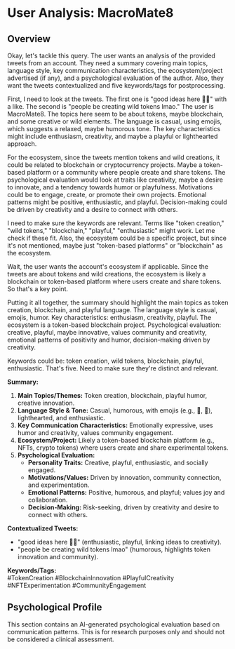 # User Analysis: MacroMate8

## Overview

<think>
Okay, let's tackle this query. The user wants an analysis of the provided tweets from an account. They need a summary covering main topics, language style, key communication characteristics, the ecosystem/project advertised (if any), and a psychological evaluation of the author. Also, they want the tweets contextualized and five keywords/tags for postprocessing.

First, I need to look at the tweets. The first one is "good ideas here 🦍🦍" with a like. The second is "people be creating wild tokens lmao." The user is MacroMate8. The topics here seem to be about tokens, maybe blockchain, and some creative or wild elements. The language is casual, using emojis, which suggests a relaxed, maybe humorous tone. The key characteristics might include enthusiasm, creativity, and maybe a playful or lighthearted approach.

For the ecosystem, since the tweets mention tokens and wild creations, it could be related to blockchain or cryptocurrency projects. Maybe a token-based platform or a community where people create and share tokens. The psychological evaluation would look at traits like creativity, maybe a desire to innovate, and a tendency towards humor or playfulness. Motivations could be to engage, create, or promote their own projects. Emotional patterns might be positive, enthusiastic, and playful. Decision-making could be driven by creativity and a desire to connect with others.

I need to make sure the keywords are relevant. Terms like "token creation," "wild tokens," "blockchain," "playful," "enthusiastic" might work. Let me check if these fit. Also, the ecosystem could be a specific project, but since it's not mentioned, maybe just "token-based platforms" or "blockchain" as the ecosystem.

Wait, the user wants the account's ecosystem if applicable. Since the tweets are about tokens and wild creations, the ecosystem is likely a blockchain or token-based platform where users create and share tokens. So that's a key point.

Putting it all together, the summary should highlight the main topics as token creation, blockchain, and playful language. The language style is casual, emojis, humor. Key characteristics: enthusiasm, creativity, playful. The ecosystem is a token-based blockchain project. Psychological evaluation: creative, playful, maybe innovative, values community and creativity, emotional patterns of positivity and humor, decision-making driven by creativity.

Keywords could be: token creation, wild tokens, blockchain, playful, enthusiastic. That's five. Need to make sure they're distinct and relevant.
</think>

**Summary:**  
1. **Main Topics/Themes:** Token creation, blockchain, playful humor, creative innovation.  
2. **Language Style & Tone:** Casual, humorous, with emojis (e.g., 🦍, 🦁), lighthearted, and enthusiastic.  
3. **Key Communication Characteristics:** Emotionally expressive, uses humor and creativity, values community engagement.  
4. **Ecosystem/Project:** Likely a token-based blockchain platform (e.g., NFTs, crypto tokens) where users create and share experimental tokens.  
5. **Psychological Evaluation:**  
   - **Personality Traits:** Creative, playful, enthusiastic, and socially engaged.  
   - **Motivations/Values:** Driven by innovation, community connection, and experimentation.  
   - **Emotional Patterns:** Positive, humorous, and playful; values joy and collaboration.  
   - **Decision-Making:** Risk-seeking, driven by creativity and desire to connect with others.  

**Contextualized Tweets:**  
- "good ideas here 🦍🦍" (enthusiastic, playful, linking ideas to creativity).  
- "people be creating wild tokens lmao" (humorous, highlights token innovation and community).  

**Keywords/Tags:**  
#TokenCreation #BlockchainInnovation #PlayfulCreativity #NFTExperimentation #CommunityEngagement

## Psychological Profile

This section contains an AI-generated psychological evaluation based on communication patterns. This is for research purposes only and should not be considered a clinical assessment.